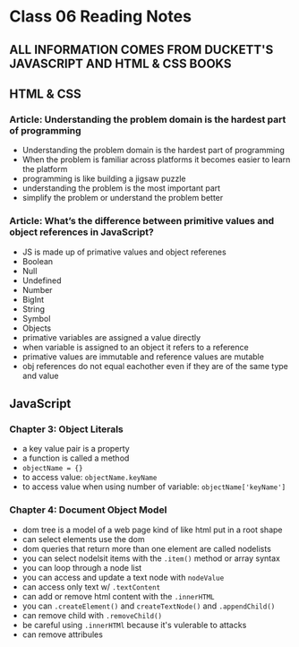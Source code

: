 # Class 06 Reading Notes

## ALL INFORMATION COMES FROM DUCKETT'S JAVASCRIPT AND HTML & CSS BOOKS

## HTML & CSS

### Article: Understanding the problem domain is the hardest part of programming

- Understanding the problem domain is the hardest part of programming
- When the problem is familiar across platforms it becomes easier to learn the platform
- programming is like building a jigsaw puzzle
- understanding the problem is the most important part
- simplify the problem or understand the problem better

### Article: What’s the difference between primitive values and object references in JavaScript?

- JS is made up of primative values and object referenes
- Boolean
- Null
- Undefined
- Number
- BigInt
- String
- Symbol
- Objects
- primative variables are assigned a value directly
- when variable is assigned to an object it refers to a reference
- primative values are immutable and reference values are mutable
- obj references do not equal eachother even if they are of the same type and value

## JavaScript

### Chapter 3: Object Literals

- a key value pair is a property
- a function is called a method
- `objectName = {}`
- to access value: `objectName.keyName`
- to access value when using number of variable: `objectName['keyName']`

### Chapter 4: Document Object Model

- dom tree is a model of a web page kind of like html put in a root shape
- can select elements use the dom
- dom queries that return more than one element are called nodelists
- you can select nodelsit items with the `.item()` method or array syntax
- you can loop through a node list
- you can access and update a text node with `nodeValue`
- can access only text w/ `.textContent`
- can add or remove html content with the `.innerHTML`
- you can `.createElement()` and `createTextNode()` and `.appendChild()`
- can remove child with `.removeChild()`
- be careful using `.innerHTMl` because it's vulerable to attacks
- can remove attribules
